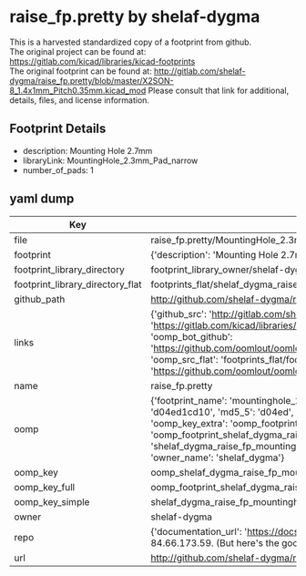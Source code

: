 # raise_fp.pretty by shelaf-dygma  
This is a harvested standardized copy of a footprint from github.  
The original project can be found at:  
https://gitlab.com/kicad/libraries/kicad-footprints  
The original footprint can be found at:
http://gitlab.com/shelaf-dygma/raise_fp.pretty/blob/master/X2SON-8_1.4x1mm_Pitch0.35mm.kicad_mod
Please consult that link for additional, details, files, and license information.  
## Footprint Details
* description: Mounting Hole 2.7mm  
* libraryLink: MountingHole_2.3mm_Pad_narrow  
* number_of_pads: 1  
## yaml dump  
| Key | Value |  
| --- | --- |  
| file | raise_fp.pretty/MountingHole_2.3mm_Pad_narrow.kicad_mod |  
| footprint | {'description': 'Mounting Hole 2.7mm', 'libraryLink': 'MountingHole_2.3mm_Pad_narrow', 'number_of_pads': 1} |  
| footprint_library_directory | footprint_library_owner/shelaf-dygma_raise_fp.pretty |  
| footprint_library_directory_flat | footprints_flat/shelaf_dygma_raise_fp_mountinghole_2_3mm_pad_narrow/working |  
| github_path | http://github.com/shelaf-dygma/raise_fp.pretty/blob/master/MountingHole_2.3mm_Pad_narrow.kicad_mod |  
| links | {'github_src': 'http://gitlab.com/shelaf-dygma/raise_fp.pretty/blob/master/X2SON-8_1.4x1mm_Pitch0.35mm.kicad_mod', 'github_src_repo': 'https://gitlab.com/kicad/libraries/kicad-footprints', 'oomp_bot': 'footprints/shelaf_dygma_raise_fp_mountinghole_2_3mm_pad_narrow/working', 'oomp_bot_github': 'https://github.com/oomlout/oomlout_oomp_footprint_bot/tree/main/footprints/shelaf_dygma_raise_fp_mountinghole_2_3mm_pad_narrow/working', 'oomp_src_flat': 'footprints_flat/footprints_flat/shelaf_dygma_raise_fp_mountinghole_2_3mm_pad_narrow/working', 'oomp_src_flat_github': 'https://github.com/oomlout/oomlout_oomp_footprint_src/tree/main/footprints_flat/shelaf_dygma_raise_fp_mountinghole_2_3mm_pad_narrow/working'} |  
| name | raise_fp.pretty |  
| oomp | {'footprint_name': 'mountinghole_2_3mm_pad_narrow', 'library_name': 'raise_fp', 'md5': 'd04ed1cd1031c03d1658891f59e363b1', 'md5_10': 'd04ed1cd10', 'md5_5': 'd04ed', 'md5_6': 'd04ed1', 'oomp_key': 'oomp_shelaf_dygma_raise_fp_mountinghole_2_3mm_pad_narrow', 'oomp_key_extra': 'oomp_footprint_shelaf_dygma_raise_fp_mountinghole_2_3mm_pad_narrow', 'oomp_key_full': 'oomp_footprint_shelaf_dygma_raise_fp_mountinghole_2_3mm_pad_narrow_d04ed1', 'oomp_key_simple': 'shelaf_dygma_raise_fp_mountinghole_2_3mm_pad_narrow', 'original_filename': 'raise_fp.pretty/MountingHole_2.3mm_Pad_narrow.kicad_mod', 'owner_name': 'shelaf_dygma'} |  
| oomp_key | oomp_shelaf_dygma_raise_fp_mountinghole_2_3mm_pad_narrow |  
| oomp_key_full | oomp_footprint_shelaf_dygma_raise_fp_mountinghole_2_3mm_pad_narrow |  
| oomp_key_simple | shelaf_dygma_raise_fp_mountinghole_2_3mm_pad_narrow |  
| owner | shelaf-dygma |  
| repo | {'documentation_url': 'https://docs.github.com/rest/overview/resources-in-the-rest-api#rate-limiting', 'message': "API rate limit exceeded for 84.66.173.59. (But here's the good news: Authenticated requests get a higher rate limit. Check out the documentation for more details.)"} |  
| url | http://github.com/shelaf-dygma/raise_fp.pretty |  

